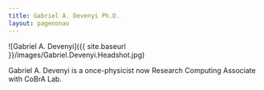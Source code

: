 ```yaml
---
title: Gabriel A. Devenyi Ph.D.
layout: pagenonav
---
```

![Gabriel A. Devenyi]({{ site.baseurl }}/images/Gabriel.Devenyi.Headshot.jpg)

Gabriel A. Devenyi is a once-physicist now Research Computing Associate with CoBrA Lab.

